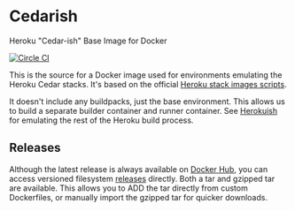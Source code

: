 # Cedarish
Heroku "Cedar-ish" Base Image for Docker

[![Circle CI](https://circleci.com/gh/progrium/cedarish.png?style=shield)](https://circleci.com/gh/progrium/cedarish)

This is the source for a Docker image used for environments emulating the Heroku Cedar stacks. It's based on the official [Heroku stack images scripts](https://github.com/heroku/stack-images).

It doesn't include any buildpacks, just the base environment. This allows us to build a separate builder container and runner container. See [Herokuish](https://github.com/gliderlabs/herokuish) for emulating the rest of the Heroku build process.

## Releases

Although the latest release is always available on [Docker Hub](https://registry.hub.docker.com/u/progrium/cedarish/), you can access versioned filesystem [releases](https://github.com/progrium/cedarish/releases) directly. Both a tar and gzipped tar are available. This allows you to ADD the tar directly from custom Dockerfiles, or manually import the gzipped tar for quicker downloads.